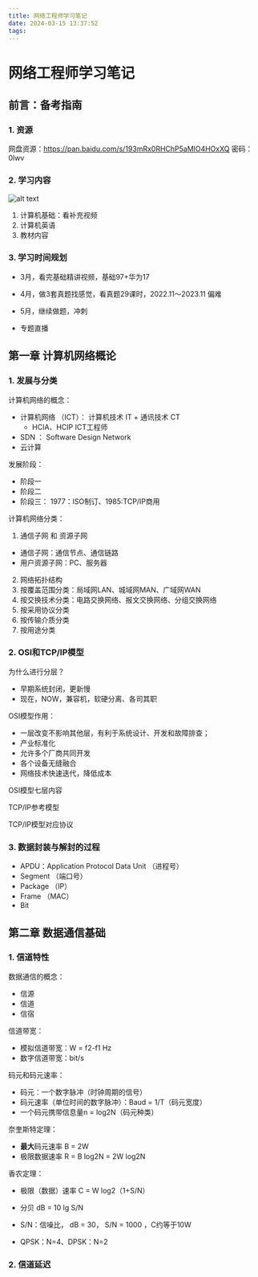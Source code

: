 ```yaml
---
title: 网络工程师学习笔记
date: 2024-03-15 13:37:52
tags:
---
```



# 网络工程师学习笔记

## 前言：备考指南

### 1. 资源
 网盘资源：https://pan.baidu.com/s/193mRx0RHChP5aMlO4HOxXQ
 密码：0lwv

### 2. 学习内容
![alt text](<../../themes/butterfly/source/img/截屏2024-03-14 17.46.22.png>)

1. 计算机基础：看补充视频
2. 计算机英语
3. 教材内容

### 3. 学习时间规划

* 3月，看完基础精讲视频，基础97+华为17
* 4月，做3套真题找感觉，看真题29课时，2022.11～2023.11 偏难
* 5月，继续做题，冲刺

* 专题直播


## 第一章 计算机网络概论

### 1. 发展与分类
计算机网络的概念：
* 计算机网络 （ICT）： 计算机技术 IT + 通讯技术 CT
  * HCIA、HCIP  ICT工程师
* SDN ： Software Design Network
* 云计算

发展阶段：
 * 阶段一
 * 阶段二
 * 阶段三： 1977：ISO制订、1985:TCP/IP商用

计算机网络分类：

1. 通信子网 和 资源子网
  * 通信子网：通信节点、通信链路
  * 用户资源子网：PC、服务器
2. 网络拓扑结构
3. 按覆盖范围分类：局域网LAN、城域网MAN、广域网WAN
4. 按交换技术分类：电路交换网络、报文交换网络、分组交换网络
5. 按采用协议分类
6. 按传输介质分类
7. 按用途分类

### 2. OSI和TCP/IP模型

为什么进行分层？
* 早期系统封闭，更新慢
* 现在，NOW，兼容机，软硬分离、各司其职

OSI模型作用：
* 一层改变不影响其他层，有利于系统设计、开发和故障排查；
* 产业标准化
* 允许多个厂商共同开发
* 各个设备无缝融合
* 网络技术快速迭代，降低成本

OSI模型七层内容

TCP/IP参考模型

TCP/IP模型对应协议



### 3. 数据封装与解封的过程

* APDU：Application Protocol Data Unit （进程号）
* Segment （端口号）
* Package （IP）
* Frame （MAC）
* Bit 

## 第二章 数据通信基础

### 1. 信道特性

数据通信的概念：
* 信源
* 信道
* 信宿

信道带宽：
* 模拟信道带宽：W = f2-f1 Hz
* 数字信道带宽：bit/s

码元和码元速率：
* 码元：一个数字脉冲（时钟周期的信号）
* 码元速率（单位时间的数字脉冲）：Baud = 1/T（码元宽度）
* 一个码元携带信息量n = log2N（码元种类）

奈奎斯特定理：
* **最大**码元速率 B = 2W 
* 极限数据速率 R = B log2N = 2W log2N

香农定理：
* 极限（数据）速率 C = W log2（1+S/N）
* 分贝 dB = 10 lg S/N
* S/N：信噪比， dB = 30， S/N = 1000 ，C约等于10W

* QPSK：N=4、DPSK：N=2


### 2. 信道延迟

